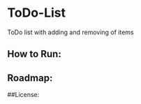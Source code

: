 # ToDo-List
ToDo list with adding and removing of items

## How to Run:  


## Roadmap:  

##License:  

